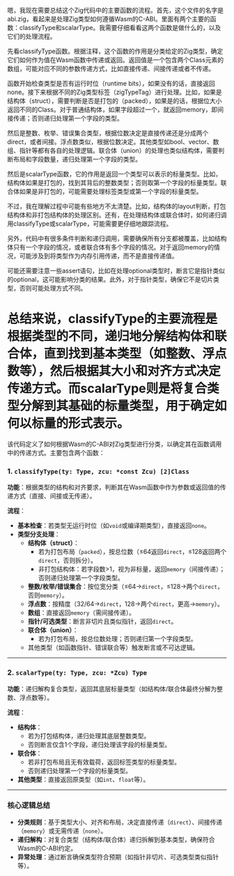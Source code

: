 嗯，我现在需要总结这个Zig代码中的主要函数的流程。首先，这个文件的名字是abi.zig，看起来是处理Zig类型如何遵循Wasm的C-ABI。里面有两个主要的函数：classifyType和scalarType。我需要仔细看看这两个函数是做什么的，以及它们的处理流程。

先看classifyType函数。根据注释，这个函数的作用是分类给定的Zig类型，确定它们如何作为值在Wasm函数中传递或返回。返回值是一个包含两个Class元素的数组，可能对应不同的参数传递方式，比如直接传递、间接传递或者不传递。

函数开始检查类型是否有运行时位（runtime bits），如果没有的话，直接返回none。接下来根据不同的Zig类型标签（zigTypeTag）进行处理。比如，如果是结构体（struct），需要判断是否是打包的（packed），如果是的话，根据位大小返回不同的Class。对于普通结构体，如果字段超过一个，就返回memory，即间接传递；否则递归处理第一个字段的类型。

然后是整数、枚举、错误集合类型，根据位数决定是直接传递还是分成两个direct，或者间接。浮点数类似，根据位数决定。其他类型如bool、vector、数组、指针等都有各自的处理逻辑。联合体（union）的处理也类似结构体，需要判断布局和字段数量，递归处理第一个字段的类型。

然后是scalarType函数，它的作用是返回一个类型可以表示的标量类型。比如，结构体如果是打包的，找到其背后的整数类型；否则取第一个字段的标量类型。联合体如果是非打包的，可能需要处理标签类型或第一个字段的标量类型。

不过，我在理解过程中可能有些地方不太清楚。比如，结构体的layout判断，打包结构体和非打包结构体的处理区别。还有，在处理结构体或联合体时，如何递归调用classifyType或scalarType，可能需要更仔细地跟踪流程。

另外，代码中有很多条件判断和递归调用，需要确保所有分支都被覆盖，比如结构体只有一个字段的情况，或者联合体有多个字段的情况。对于返回memory的情况，可能涉及到将类型作为内存引用传递，而不是直接传递值。

可能还需要注意一些assert语句，比如在处理optional类型时，断言它是指针类似的optional，这可能影响分类的结果。此外，对于指针类型，确保它不是切片类型，否则可能处理方式不同。

总结来说，classifyType的主要流程是根据类型的不同，递归地分解结构体和联合体，直到找到基本类型（如整数、浮点数等），然后根据其大小和对齐方式决定传递方式。而scalarType则是将复合类型分解到其基础的标量类型，用于确定如何以标量的形式表示。
================================================
该代码定义了如何根据Wasm的C-ABI对Zig类型进行分类，以确定其在函数调用中的传递方式。主要包含两个函数：

### 1. `classifyType(ty: Type, zcu: *const Zcu) [2]Class`
**功能**：根据类型的结构和对齐要求，判断其在Wasm函数中作为参数或返回值的传递方式（直接、间接或无传递）。

**流程**：
- **基本检查**：若类型无运行时位（如`void`或编译期类型），直接返回`none`。
- **类型分支处理**：
  - **结构体（struct）**：
    - 若为打包布局（`packed`），按总位数（≤64返回`direct`，≤128返回两个`direct`，否则拆分）。
    - 非打包结构体：若字段数>1，视为非标量，返回`memory`（间接传递）；否则递归处理第一个字段类型。
  - **整数/枚举/错误集合**：按位宽分类（≤64→`direct`，≤128→两个`direct`，否则`memory`）。
  - **浮点数**：按精度（32/64→`direct`，128→两个`direct`，更高→`memory`）。
  - **数组**：直接返回`memory`（需间接传递）。
  - **指针/可选类型**：断言非切片且类似指针，返回`direct`。
  - **联合体（union）**：
    - 若为打包布局，按总位数处理；否则递归第一个字段类型。
  - 其他类型（如函数指针、错误联合等）触发断言或不可达逻辑。

---

### 2. `scalarType(ty: Type, zcu: *Zcu) Type`
**功能**：递归解构复合类型，返回其底层标量类型（如结构体/联合体最终分解为整数、浮点数等）。

**流程**：
- **结构体**：
  - 若为打包结构体，递归处理其底层整数类型。
  - 否则断言仅含1个字段，递归处理该字段的标量类型。
- **联合体**：
  - 若非打包布局且无有效载荷，返回标签类型的标量类型。
  - 否则递归处理第一个字段的标量类型。
- **其他类型**：直接返回原类型（如`int`、`float`等）。

---

### 核心逻辑总结
- **分类规则**：基于类型大小、对齐和布局，决定直接传递（`direct`）、间接传递（`memory`）或无需传递（`none`）。
- **递归解构**：对复合类型（结构体/联合体）递归拆解到基本类型，确保符合Wasm的C-ABI约定。
- **异常处理**：通过断言确保类型符合预期（如指针非切片、可选类型类似指针等）。